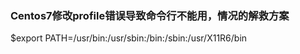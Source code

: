 ### Centos7修改profile错误导致命令行不能用，情况的解救方案 ###

$export PATH=/usr/bin:/usr/sbin:/bin:/sbin:/usr/X11R6/bin
